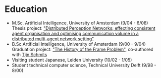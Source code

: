 # Education

<ul>
  <li>M.Sc. Artificial Intelligence, University of Amsterdam (9/04 - 6/08)<br/>Thesis project: <a href="http://pomax.nihongoresources.com/Distributed Perception Networks  (MSc. Thesis, M.Kamermans).pdf">"Distributed Perception Networks; effecting consistent agent organisation and optimising communication volume in a distributed multi-agent network setting"</a></li>
  <li>B.Sc.Artificial Intelligence, University of Amsterdam (9/00 - 9/04)<br/>Graduation project: <a href="http://pomax.nihongoresources.com/The History of the Frame Problem - final version.pdf">"The History of the Frame Problem"</a>, co-authored with <a href="http://student.science.uva.nl/~tschmits/" target="_blank">Tijn Schmits</a></li>
  <li>Visiting student Japanese, Leiden University (10/02 - 1/05)</li>
  <li>Student technical computer science, Technical University Delft (9/98 - 8/00)</li>
</ul>
